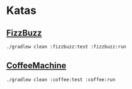 # Katas

## [FizzBuzz](fizzbuzz)

```bash
./gradlew clean :fizzbuzz:test :fizzbuzz:run
```

## [CoffeeMachine](coffee)

```bash
./gradlew clean :coffee:test :coffee:run
```
